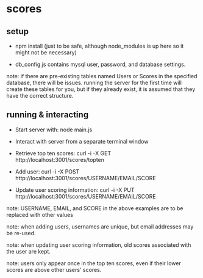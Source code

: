 # scores

## setup
- npm install 
 (just to be safe, although node_modules is up here so it might not be necessary)

- db_config.js contains mysql user, password, and database settings. 

note: if there are pre-existing tables named Users or Scores in the specified database, there will be issues.
running the server for the first time will create these tables for you, but if they already exist, it is
assumed that they have the correct structure.

## running & interacting
- Start server with:  node main.js

- Interact with server from a separate terminal window

- Retrieve top ten scores:  curl -i -X GET http://localhost:3001/scores/topten
- Add user:  curl -i -X POST http://localhost:3001/scores/USERNAME/EMAIL/SCORE
- Update user scoring information:  curl -i -X PUT http://localhost:3001/scores/USERNAME/EMAIL/SCORE

note: USERNAME, EMAIL, and SCORE in the above examples are to be replaced with other values

note: when adding users, usernames are unique, but email addresses may be re-used.

note: when updating user scoring information, old scores associated with the user are kept.

note: users only appear once in the top ten scores, even if their lower scores are above other users' scores.
